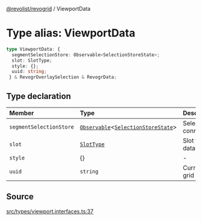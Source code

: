 [@revolist/revogrid](README.md) / ViewportData

# Type alias: ViewportData

```ts
type ViewportData: {
  segmentSelectionStore: Observable<SelectionStoreState>;
  slot: SlotType;
  style: {};
  uuid: string;
 } & RevogrOverlaySelection & RevogrData;
```

## Type declaration

| Member | Type | Description |
| :------ | :------ | :------ |
| `segmentSelectionStore` | [`Observable`](Type.Observable.md)\<[`SelectionStoreState`](Type.SelectionStoreState.md)\> | Selection connection |
| `slot` | [`SlotType`](Type.SlotType.md) | Slot to put data |
| `style` | \{\} | - |
| `uuid` | `string` | Current grid uniq Id |

## Source

[src/types/viewport.interfaces.ts:37](https://github.com/revolist/revogrid/blob/ace6403c43f42f0eb026a7e73c0ae179d3a4c66f/src/types/viewport.interfaces.ts#L37)
